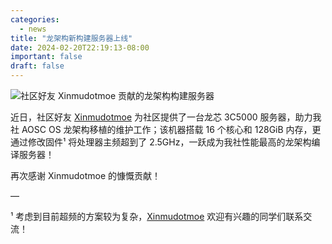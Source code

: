 ```yaml
---
categories:
  - news
title: "龙架构新构建服务器上线"
date: 2024-02-20T22:19:13-08:00
important: false
draft: false
---
```

![社区好友 Xinmudotmoe 贡献的龙架构构建服务器](/assets/coffee-break/20240226/imgs/loongarch64-server-dragonfly.png)

近日，社区好友 [Xinmudotmoe](http://t.me/xm_moe) 为社区提供了一台龙芯 3C5000 服务器，助力我社 AOSC OS 龙架构移植的维护工作；该机器搭载 16 个核心和 128GiB 内存，更通过修改固件¹ 将处理器主频超到了 2.5GHz，一跃成为我社性能最高的龙架构编译服务器！

再次感谢 Xinmudotmoe 的慷慨贡献！

—

¹ 考虑到目前超频的方案较为复杂，[Xinmudotmoe](http://t.me/xm_moe) 欢迎有兴趣的同学们联系交流！
